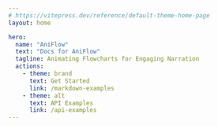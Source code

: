 ```yaml
---
# https://vitepress.dev/reference/default-theme-home-page
layout: home

hero:
  name: "AniFlow"
  text: "Docs for AniFlow"
  tagline: Animating Flowcharts for Engaging Narration
  actions:
    - theme: brand
      text: Get Started
      link: /markdown-examples
    - theme: alt
      text: API Examples
      link: /api-examples
---
```


